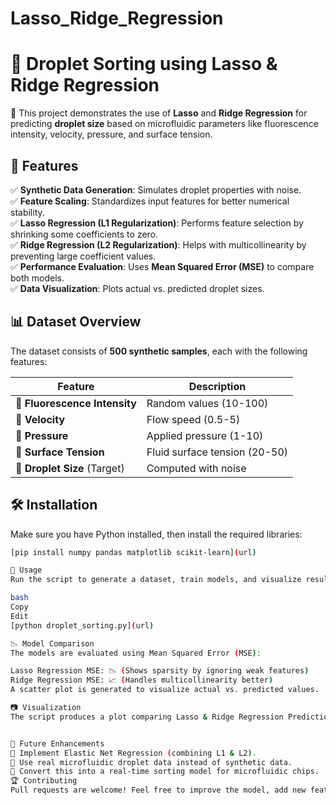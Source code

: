 # Lasso_Ridge_Regression
# 🚀 Droplet Sorting using Lasso & Ridge Regression  

🔬 This project demonstrates the use of **Lasso** and **Ridge Regression** for predicting **droplet size** based on microfluidic parameters like fluorescence intensity, velocity, pressure, and surface tension.  

## 📌 Features  
✅ **Synthetic Data Generation**: Simulates droplet properties with noise.  
✅ **Feature Scaling**: Standardizes input features for better numerical stability.  
✅ **Lasso Regression (L1 Regularization)**: Performs feature selection by shrinking some coefficients to zero.  
✅ **Ridge Regression (L2 Regularization)**: Helps with multicollinearity by preventing large coefficient values.  
✅ **Performance Evaluation**: Uses **Mean Squared Error (MSE)** to compare both models.  
✅ **Data Visualization**: Plots actual vs. predicted droplet sizes.  

## 📊 Dataset Overview  
The dataset consists of **500 synthetic samples**, each with the following features:  

| Feature                | Description |
|------------------------|-------------|
| 🔬 **Fluorescence Intensity** | Random values (10-100) |
| 🌊 **Velocity** | Flow speed (0.5-5) |
| 💨 **Pressure** | Applied pressure (1-10) |
| 🧪 **Surface Tension** | Fluid surface tension (20-50) |
| 🎯 **Droplet Size** (Target) | Computed with noise |

## 🛠 Installation  
Make sure you have Python installed, then install the required libraries:  

```bash
[pip install numpy pandas matplotlib scikit-learn](url)

🚀 Usage
Run the script to generate a dataset, train models, and visualize results:

bash
Copy
Edit
[python droplet_sorting.py](url)

📉 Model Comparison
The models are evaluated using Mean Squared Error (MSE):

Lasso Regression MSE: 📉 (Shows sparsity by ignoring weak features)
Ridge Regression MSE: 📈 (Handles multicollinearity better)
A scatter plot is generated to visualize actual vs. predicted values.

📷 Visualization
The script produces a plot comparing Lasso & Ridge Regression Predictions with actual droplet sizes:


🤖 Future Enhancements
📌 Implement Elastic Net Regression (combining L1 & L2).
📌 Use real microfluidic droplet data instead of synthetic data.
📌 Convert this into a real-time sorting model for microfluidic chips.
🏆 Contributing
Pull requests are welcome! Feel free to improve the model, add new features, or optimize performance.

